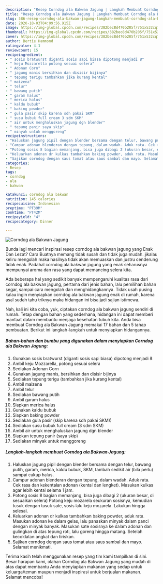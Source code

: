 ```yaml
---
description: "Resep Corndog ala Bakwan Jagung | Langkah Membuat Corndog ala Bakwan Jagung Yang Enak Banget"
title: "Resep Corndog ala Bakwan Jagung | Langkah Membuat Corndog ala Bakwan Jagung Yang Enak Banget"
slug: 586-resep-corndog-ala-bakwan-jagung-langkah-membuat-corndog-ala-bakwan-jagung-yang-enak-banget
date: 2020-10-03T04:09:56.915Z
image: https://img-global.cpcdn.com/recipes/382bec8d470b205f/751x532cq70/corndog-ala-bakwan-jagung-foto-resep-utama.jpg
thumbnail: https://img-global.cpcdn.com/recipes/382bec8d470b205f/751x532cq70/corndog-ala-bakwan-jagung-foto-resep-utama.jpg
cover: https://img-global.cpcdn.com/recipes/382bec8d470b205f/751x532cq70/corndog-ala-bakwan-jagung-foto-resep-utama.jpg
author: Bertie Hammond
ratingvalue: 4.1
reviewcount: 15
recipeingredient:
- " sosis bratwurst diganti sosis sapi biasa dipotong menjadi 8"
- " keju Mozzarella potong sesuai selera"
- " Adonan Corn"
- " jagung manis bersihkan dan disisir bijinya"
- " tepung terigu tambahkan jika kurang kental"
- " maizena"
- " telur"
- " bawang putih"
- " garam halus"
- " merica halus"
- " kaldu bubuk"
- " baking powder"
- " gula pasir skip karena sdh pakai SKM"
- " susu bubuk full cream 3 sdm SKM"
- " air untuk menghaluskan jagung dgn blender"
- " tepung panir saya skip"
- " minyak untuk menggoreng"
recipeinstructions:
- "Haluskan jagung pipil dengan blender bersama dengan telur, bawang putih, garam, merica, kaldu bubuk, SKM, tambah sedikit air (bila perlu) sampai cukup halus."
- "Campur adonan blenderan dengan tepung, dalam wadah. Aduk rata. Cek rasa dan kekentalan adonan (kental dan lengket). Masukan kulkas agar lebih kental selama 1 jam."
- "Potong sosis 8 bagian memanjang, bisa juga dibagi 2 (ukuran besar, di sesuaikan selera) Potong keju mozarela seukuran sosisnya, kemudian tusuk dengan tusuk sate, sosis lalu keju mozarela. Lakukan hingga selesai."
- "Keluarkan adonan dr kulkas tambahkan baking powder, aduk rata. Masukan adonan ke dalam gelas, lalu panaskan minyak dalam panci dengan minyak banyak. Masukan sate sosisnya ke dalam adonan dan gulingkan di atas tepung roti, lalu goreng hingga matang. Setelah kecoklatan angkat dan tiriskan."
- "Sajikan corndog dengan saus tomat atau saus sambal dan mayo. Selamat menikmati."
categories:
- Resep
tags:
- corndog
- ala
- bakwan

katakunci: corndog ala bakwan 
nutrition: 145 calories
recipecuisine: Indonesian
preptime: "PT39M"
cooktime: "PT42M"
recipeyield: "4"
recipecategory: Dinner

---
```



![Corndog ala Bakwan Jagung](https://img-global.cpcdn.com/recipes/382bec8d470b205f/751x532cq70/corndog-ala-bakwan-jagung-foto-resep-utama.jpg)

Bunda lagi mencari inspirasi resep corndog ala bakwan jagung yang Enak Dan Lezat? Cara Buatnya memang tidak susah dan tidak juga mudah. jikalau keliru mengolah maka hasilnya tidak akan memuaskan dan justru cenderung tidak enak. Padahal corndog ala bakwan jagung yang enak seharusnya mempunyai aroma dan rasa yang dapat memancing selera kita.

Ada beberapa hal yang sedikit banyak mempengaruhi kualitas rasa dari corndog ala bakwan jagung, pertama dari jenis bahan, lalu pemilihan bahan segar, sampai cara mengolah dan menghidangkannya. Tidak usah pusing kalau ingin menyiapkan corndog ala bakwan jagung enak di rumah, karena asal sudah tahu triknya maka hidangan ini bisa jadi sajian istimewa.




Nah, kali ini kita coba, yuk, ciptakan corndog ala bakwan jagung sendiri di rumah. Tetap dengan bahan yang sederhana, hidangan ini dapat memberi manfaat dalam membantu menjaga kesehatan tubuh kita. Anda bisa membuat Corndog ala Bakwan Jagung memakai 17 bahan dan 5 tahap pembuatan. Berikut ini langkah-langkah untuk menyiapkan hidangannya.

<!--inarticleads1-->

##### Bahan-bahan dan bumbu yang digunakan dalam menyiapkan Corndog ala Bakwan Jagung:

1. Gunakan  sosis bratwurst (diganti sosis sapi biasa) dipotong menjadi 8
1. Ambil  keju Mozzarella, potong sesuai selera
1. Sediakan  Adonan Corn
1. Gunakan  jagung manis, bersihkan dan disisir bijinya
1. Sediakan  tepung terigu (tambahkan jika kurang kental)
1. Ambil  maizena
1. Ambil  telur
1. Sediakan  bawang putih
1. Ambil  garam halus
1. Siapkan  merica halus
1. Gunakan  kaldu bubuk
1. Siapkan  baking powder
1. Sediakan  gula pasir (skip karena sdh pakai SKM))
1. Sediakan  susu bubuk full cream (3 sdm SKM)
1. Ambil  air untuk menghaluskan jagung dgn blender
1. Siapkan  tepung panir (saya skip)
1. Sediakan  minyak untuk menggoreng




<!--inarticleads2-->

##### Langkah-langkah membuat Corndog ala Bakwan Jagung:

1. Haluskan jagung pipil dengan blender bersama dengan telur, bawang putih, garam, merica, kaldu bubuk, SKM, tambah sedikit air (bila perlu) sampai cukup halus.
1. Campur adonan blenderan dengan tepung, dalam wadah. Aduk rata. Cek rasa dan kekentalan adonan (kental dan lengket). Masukan kulkas agar lebih kental selama 1 jam.
1. Potong sosis 8 bagian memanjang, bisa juga dibagi 2 (ukuran besar, di sesuaikan selera) Potong keju mozarela seukuran sosisnya, kemudian tusuk dengan tusuk sate, sosis lalu keju mozarela. Lakukan hingga selesai.
1. Keluarkan adonan dr kulkas tambahkan baking powder, aduk rata. Masukan adonan ke dalam gelas, lalu panaskan minyak dalam panci dengan minyak banyak. Masukan sate sosisnya ke dalam adonan dan gulingkan di atas tepung roti, lalu goreng hingga matang. Setelah kecoklatan angkat dan tiriskan.
1. Sajikan corndog dengan saus tomat atau saus sambal dan mayo. Selamat menikmati.




Terima kasih telah menggunakan resep yang tim kami tampilkan di sini. Besar harapan kami, olahan Corndog ala Bakwan Jagung yang mudah di atas dapat membantu Anda menyiapkan makanan yang sedap untuk keluarga/teman maupun menjadi inspirasi untuk berjualan makanan. Selamat mencoba!
